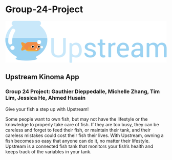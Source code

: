 # Group-24-Project

![upstream.png](upstream.png)

## Upstream Kinoma App

### Group 24 Project: Gauthier Dieppedalle, Michelle Zhang, Tim Lim, Jessica He, Ahmed Husain

Give your fish a step up with Upstream!


Some people want to own fish, but may not have the lifestyle or the knowledge to properly take care of fish. If they are too busy, they can be careless and forget to feed their fish, or maintain their tank, and their careless mistakes could cost their fish their lives. With Upstream, owning a fish becomes so easy that anyone can do it, no matter their lifestyle. Upstream is a connected fish tank that monitors your fish’s health and keeps track of the variables in your tank.
